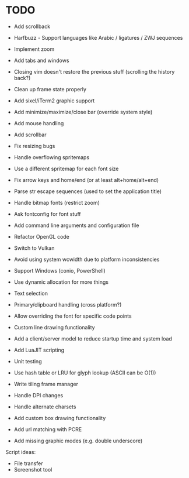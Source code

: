 # TODO

+ Add scrollback
+ Harfbuzz - Support languages like Arabic / ligatures / ZWJ sequences
+ Implement zoom

+ Add tabs and windows
+ Closing vim doesn't restore the previous stuff (scrolling the history back?)
+ Clean up frame state properly
+ Add sixel/iTerm2 graphic support
+ Add minimize/maximize/close bar (override system style)
+ Add mouse handling
+ Add scrollbar
+ Fix resizing bugs
+ Handle overflowing spritemaps
+ Use a different spritemap for each font size
+ Fix arrow keys and home/end (or at least alt+home/alt+end)
+ Parse str escape sequences (used to set the application title)
+ Handle bitmap fonts (restrict zoom)
+ Ask fontconfig for font stuff
+ Add command line arguments and configuration file
+ Refactor OpenGL code
+ Switch to Vulkan
+ Avoid using system wcwidth due to platform inconsistencies
+ Support Windows (conio, PowerShell)
+ Use dynamic allocation for more things
+ Text selection
+ Primary/clipboard handling (cross platform?)
+ Allow overriding the font for specific code points
+ Custom line drawing functionality
+ Add a client/server model to reduce startup time and system load
+ Add LuaJIT scripting
+ Unit testing
+ Use hash table or LRU for glyph lookup (ASCII can be O(1))
+ Write tiling frame manager
+ Handle DPI changes
+ Handle alternate charsets
+ Add custom box drawing functionality
+ Add url matching with PCRE
+ Add missing graphic modes (e.g. double underscore)

Script ideas:

+ File transfer
+ Screenshot tool
